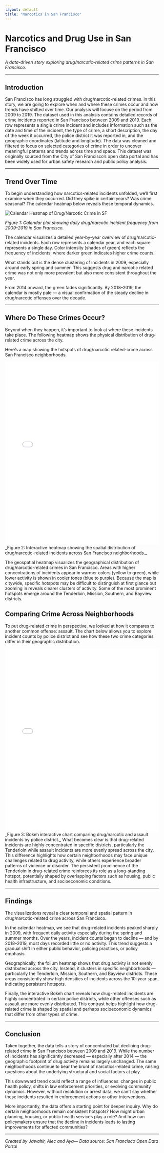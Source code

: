 ```yaml
---
layout: default
title: "Narcotics in San Francisco"
---
```


# Narcotics and Drug Use in San Francisco

_A data-driven story exploring drug/narcotic-related crime patterns in San Francisco._

---

## Introduction

San Francisco has long struggled with drug/narcotic-related crimes. In this story, we are going to explore when and where these crimes occur and how trends have shifted over time. Our analysis will focuse on the period from 2009 to 2019.
The dataset used in this analysis contains detailed records of crime incidents reported in San Francisco between 2009 and 2019. Each row represents a single crime incident and includes information such as the date and time of the incident, the type of crime, a short description, the day of the week it occurred, the police district it was reported in, and the geographic coordinates (latitude and longitude). The data was cleaned and filtered to focus on selected categories of crime in order to uncover meaningful patterns and trends across time and space. This dataset was originally sourced from the City of San Francisco’s open data portal and has been widely used for urban safety research and public policy analysis.

---

## Trend Over Time
To begin understanding how narcotics-related incidents unfolded, we’ll first examine when they occurred. Did they spike in certain years? Was crime seasonal? The calendar heatmap below reveals these temporal dynamics.

![Calendar Heatmap of Drug/Narcotic Crime in SF](/assets/images/calendar_plot.png)

_Figure 1: Calendar plot showing daily drug/narcotic incident frequency from 2009–2019 in San Francisco._

The calendar visualizes a detailed year-by-year overview of drug/narcotic-related incidents. Each row represents a calendar year, and each square represents a single day. Color intensity (shades of green) reflects the frequency of incidents, where darker green indicates higher crime counts.

What stands out is the dense clustering of incidents in 2009, especially around early spring and summer. This suggests drug and narcotic related crime was not only more prevalent but also more consistent throughout the year.

From 2014 onward, the green fades significantly. By 2018–2019, the calendar is mostly pale — a visual confirmation of the steady decline in drug/narcotic offenses over the decade.

---

## Where Do These Crimes Occur?
Beyond when they happen, it’s important to look at where these incidents take place. The following heatmap shows the physical distribution of drug-related crime across the city.

Here’s a map showing the hotspots of drug/narcotic related-crime across San Francisco neighborhoods.

<iframe src="/assets/interactive_map.html" width="100%" height="600" style="border:none;"></iframe>
_Figure 2: Interactive heatmap showing the spatial distribution of drug/narcotic-related incidents across San Francisco neighborhoods._

The geospatial heatmap visualizes the geographical distribution of drug/narcotic-related crimes in San Francisco. Areas with higher concentrations of incidents appear in warmer colors (yellow to green), while lower activity is shown in cooler tones (blue to purple). Because the map is citywide, specific hotspots may be difficult to distinguish at first glance but zooming in reveals clearer clusters of activity. Some of the most prominent hotspots emerge around the Tenderloin, Mission, Southern, and Bayview districts.

## Comparing Crime Across Neighborhoods

To put drug-related crime in perspective, we looked at how it compares to another common offense: assault. The chart below allows you to explore incident counts by police district and see how these two crime categories differ in their geographic distribution.

<iframe src="/assets/bokeh.html" width="100%" height="600" style="border:none;"></iframe>
_Figure 3: Bokeh interactive chart comparing drug/narcotic and assault incidents by police district._
What becomes clear is that drug-related incidents are highly concentrated in specific districts, particularly the Tenderloin while assault incidents are more evenly spread across the city. This difference highlights how certain neighborhoods may face unique challenges related to drug activity, while others experience broader patterns of violence or disorder. The persistent prominence of the Tenderloin in drug-related crime reinforces its role as a long-standing hotspot, potentially shaped by overlapping factors such as housing, public health infrastructure, and socioeconomic conditions.

---

## Findings

The visualizations reveal a clear temporal and spatial pattern in drug/narcotic-related crime across San Francisco.

In the calendar heatmap, we see that drug-related incidents peaked sharply in 2009, with frequent daily activity especially during the spring and summer months. Over the years, incident counts began to decline — and by 2018–2019, most days recorded little or no activity. This trend suggests a gradual shift in either public behavior, policing practices, or policy emphasis.

Geographically, the folium heatmap shows that drug activity is not evenly distributed across the city. Instead, it clusters in specific neighborhoods — particularly the Tenderloin, Mission, Southern, and Bayview districts. These areas consistently show high densities of incidents across the 10-year span, indicating persistent hotspots.

Finally, the interactive Bokeh chart reveals how drug-related incidents are highly concentrated in certain police districts, while other offenses such as assault are more evenly distributed. This contrast helps highlight how drug-related crime is shaped by spatial and perhaps socioeconomic dynamics that differ from other types of crime.

---

## Conclusion

Taken together, the data tells a story of concentrated but declining drug-related crime in San Francisco between 2009 and 2019. While the number of incidents has significantly decreased — especially after 2014 — the geographic footprint of drug activity remains largely unchanged. The same neighborhoods continue to bear the brunt of narcotics-related crime, raising questions about the underlying structural and social factors at play.

This downward trend could reflect a range of influences: changes in public health policy, shifts in law enforcement priorities, or evolving community dynamics. However, without resolution or arrest data, we can't say whether these incidents resulted in enforcement actions or other interventions.

More importantly, the data offers a starting point for deeper inquiry. Why do certain neighborhoods remain consistent hotspots? How might urban planning, housing, or public health services play a role? And how can policymakers ensure that the decline in incidents leads to lasting improvements for affected communities?

---

_Created by Jawahir, Alec and Aya— Data source: San Francisco Open Data Portal_

